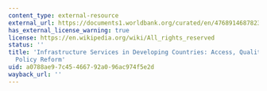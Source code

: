 ```yaml
---
content_type: external-resource
external_url: https://documents1.worldbank.org/curated/en/476891468782346365/pdf/wps3468.pdf
has_external_license_warning: true
license: https://en.wikipedia.org/wiki/All_rights_reserved
status: ''
title: 'Infrastructure Services in Developing Countries: Access, Quality, Costs, and
  Policy Reform'
uid: a0788ae9-7c45-4667-92a0-96ac974f5e2d
wayback_url: ''
---
```

